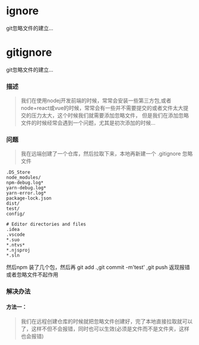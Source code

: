# ignore
git忽略文件的建立...
# gitignore
git忽略文件的建立...
### 描述
> 我们在使用nodej开发前端的时候，常常会安装一些第三方包,或者node+react或vue的时候，常常会有一些并不需要提交的或者文件太大提交的压力太大，这个时候我们就需要添加忽略文件，
但是我们在添加忽略文件的时候经常会遇到一个问题，尤其是初次添加的时候...
### 问题
> 我在远端创建了一个仓库，然后拉取下来，本地再新建一个 .gitignore 忽略文件
```
.DS_Store
node_modules/
npm-debug.log*
yarn-debug.log*
yarn-error.log*
package-lock.json
dist/
test/
config/

# Editor directories and files
.idea
.vscode
*.suo
*.ntvs*
*.njsproj
*.sln

```
然后npm 装了几个包，然后再 git add .,git commit -m'test' ,git push 返现报错或者忽略文件不起作用

### 解决办法
#### 方法一：
> 我们在远程创建仓库的时候就把忽略文件创建好，完了本地直接拉取就可以了，这样不但不会报错，同时也可以生效(必须是文件而不是文件夹，这样也会报错)
